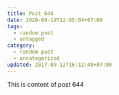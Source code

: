 ```yaml
---
title: Post 644
date: 2020-09-19T12:05:04+07:00
tags:
  - random post
  - untagged
category:
  - random post
  - uncategorized
updated: 2017-09-12T16:12:40+07:00
---
```

This is content of post 644